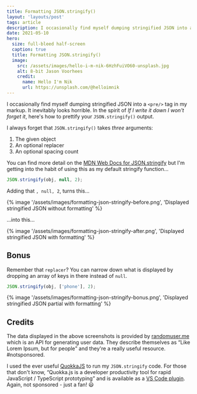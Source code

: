```yaml
---
title: Formatting JSON.stringify()
layout: 'layouts/post'
tags: article
description: I occasionally find myself dumping stringified JSON into a &lt;pre/&gt; tag in my markup. It inevitably looks horrible. Here's how to prettify your JSON.stringify() output.
date: 2021-05-10
hero:
  size: full-bleed half-screen
  caption: true
  title: Formatting JSON.stringify()
  image:
    src: /assets/images/hello-i-m-nik-6HzhFuiVO60-unsplash.jpg
    alt: 8-bit Jason Voorhees
    credit:
      name: Hello I'm Nik
      url: https://unsplash.com/@helloimnik
---
```


I occasionally find myself dumping stringified JSON into a `<pre/>` tag in my markup. It inevitably looks horrible. In the spirit of _If I write it down I won't forget it_, here's how to prettify your `JSON.stringify()` output.

I always forget that `JSON.stringify()` takes _three_ arguments:

1. The given object
1. An optional replacer
1. An optional spacing count

You can find more detail on the [MDN Web Docs for JSON.stringify](https://developer.mozilla.org/en-US/docs/Web/JavaScript/Reference/Global_Objects/JSON/stringify) but I'm getting into the habit of using this as my default stringify function…

```javascript
JSON.stringify(obj, null, 2);
```

Adding that `, null, 2`, turns this&hellip;

{% image '/assets/images/formatting-json-stringify-before.png', 'Displayed stringified JSON without formatting' %}

&hellip;into this&hellip;

{% image '/assets/images/formatting-json-stringify-after.png', 'Displayed stringified JSON with formatting' %}

## Bonus

Remember that `replacer`? You can narrow down what is displayed by dropping an array of keys in there instead of `null`.

```javascript
JSON.stringify(obj, ['phone'], 2);
```

{% image '/assets/images/formatting-json-stringify-bonus.png', 'Displayed stringified JSON partial with formatting' %}

## Credits

The data displayed in the above screenshots is provided by [randomuser.me](https://randomuser.me/) which is an API for generating user data. They describe themselves as <q>Like Lorem Ipsum, but for people</q> and they're a really useful resource. #notsponsored.

I used the ever useful [QuokkaJS](https://quokkajs.com/) to run my `JSON.stringify` code. For those that don't know, <q>Quokka.js is a developer productivity tool for rapid JavaScript / TypeScript prototyping</q> and is available as a [VS Code plugin](https://marketplace.visualstudio.com/items?itemName=WallabyJs.quokka-vscode). Again, not sponsored - just a fan! 😃
